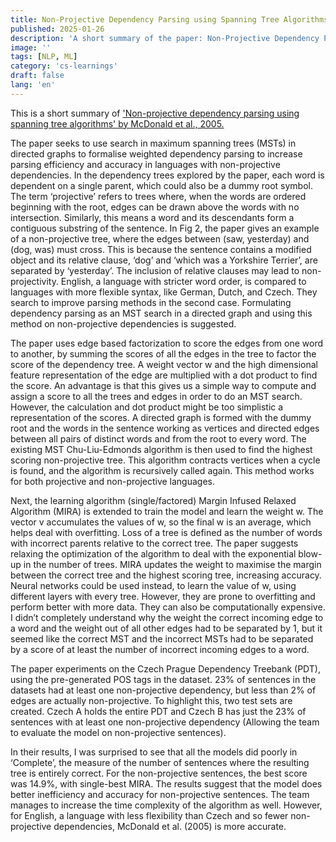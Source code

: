 ```yaml
---
title: Non-Projective Dependency Parsing using Spanning Tree Algorithms
published: 2025-01-26
description: 'A short summary of the paper: Non-Projective Dependency Parsing using Spanning Tree Algorithms by McDonald et al., 2005'
image: ''
tags: [NLP, ML]
category: 'cs-learnings'
draft: false 
lang: 'en'
---
```


This is a short summary of ['Non-projective dependency parsing using spanning tree algorithms' by McDonald et al., 2005.](https://www.aclweb.org/anthology/H05-1066.pdf)

The paper seeks to use search in maximum spanning trees (MSTs) in directed graphs to formalise weighted
dependency parsing to increase parsing efficiency and accuracy in languages with non-projective dependencies.
In the dependency trees explored by the paper, each word is dependent on a single parent, which could also be a
dummy root symbol. The term ‘projective’ refers to trees where, when the words are ordered beginning with the
root, edges can be drawn above the words with no intersection. Similarly, this means a word and its descendants
form a contiguous substring of the sentence. In Fig 2, the paper gives an example of a non-projective tree, where
the edges between (saw, yesterday) and (dog, was) must cross. This is because the sentence contains a modified
object and its relative clause, ‘dog’ and ‘which was a Yorkshire Terrier’, are separated by ‘yesterday’. The inclusion
of relative clauses may lead to non-projectivity. English, a language with stricter word order, is compared to
languages with more flexible syntax, like German, Dutch, and Czech. They search to improve parsing methods in
the second case. Formulating dependency parsing as an MST search in a directed graph and using this method on
non-projective dependencies is suggested.

The paper uses edge based factorization to score the edges from one word to another, by summing the scores of
all the edges in the tree to factor the score of the dependency tree. A weight vector w and the high dimensional
feature representation of the edge are multiplied with a dot product to find the score. An advantage is that this
gives us a simple way to compute and assign a score to all the trees and edges in order to do an MST search.
However, the calculation and dot product might be too simplistic a representation of the scores. A directed graph
is formed with the dummy root and the words in the sentence working as vertices and directed edges between all
pairs of distinct words and from the root to every word. The existing MST Chu-Liu-Edmonds algorithm is then used
to find the highest scoring non-projective tree. This algorithm contracts vertices when a cycle is found, and the
algorithm is recursively called again. This method works for both projective and non-projective languages.

Next, the learning algorithm (single/factored) Margin Infused Relaxed Algorithm (MIRA) is extended to train the
model and learn the weight w. The vector v accumulates the values of w, so the final w is an average, which helps
deal with overfitting. Loss of a tree is defined as the number of words with incorrect parents relative to the correct
tree. The paper suggests relaxing the optimization of the algorithm to deal with the exponential blow-up in the
number of trees. MIRA updates the weight to maximise the margin between the correct tree and the highest
scoring tree, increasing accuracy. Neural networks could be used instead, to learn the value of w, using different
layers with every tree. However, they are prone to overfitting and perform better with more data. They can also be
computationally expensive. I didn’t completely understand why the weight the correct incoming edge to a word
and the weight out of all other edges had to be separated by 1, but it seemed like the correct MST and the
incorrect MSTs had to be separated by a score of at least the number of incorrect incoming edges to a word.

The paper experiments on the Czech Prague Dependency Treebank (PDT), using the pre-generated POS tags in the
dataset. 23% of sentences in the datasets had at least one non-projective dependency, but less than 2% of edges
are actually non-projective. To highlight this, two test sets are created. Czech A holds the entire PDT and Czech B
has just the 23% of sentences with at least one non-projective dependency (Allowing the team to evaluate the
model on non-projective sentences).

In their results, I was surprised to see that all the models did poorly in ‘Complete’, the measure of the number of
sentences where the resulting tree is entirely correct. For the non-projective sentences, the best score was 14.9%,
with single-best MIRA. The results suggest that the model does better inefficiency and accuracy for non-projective
sentences. The team manages to increase the time complexity of the algorithm as well. However, for English, a
language with less flexibility than Czech and so fewer non-projective dependencies, McDonald et al. (2005) is more
accurate.